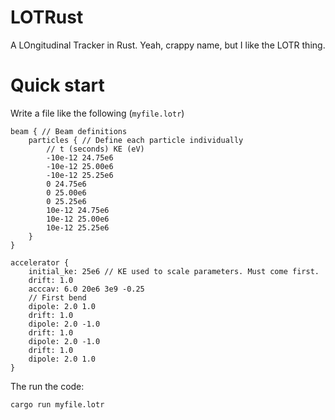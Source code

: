 # LOTRust

A LOngitudinal Tracker in Rust.  Yeah, crappy name, but I like the LOTR thing.

# Quick start
Write a file like the following (`myfile.lotr`)
```
beam { // Beam definitions
    particles { // Define each particle individually
        // t (seconds) KE (eV)
        -10e-12 24.75e6
        -10e-12 25.00e6
        -10e-12 25.25e6
        0 24.75e6
        0 25.00e6
        0 25.25e6
        10e-12 24.75e6
        10e-12 25.00e6
        10e-12 25.25e6
    }
}

accelerator {
    initial_ke: 25e6 // KE used to scale parameters. Must come first.
    drift: 1.0
    acccav: 6.0 20e6 3e9 -0.25
    // First bend
    dipole: 2.0 1.0
    drift: 1.0
    dipole: 2.0 -1.0
    drift: 1.0
    dipole: 2.0 -1.0
    drift: 1.0
    dipole: 2.0 1.0
}
```

The run the code:
```bash
cargo run myfile.lotr
```

